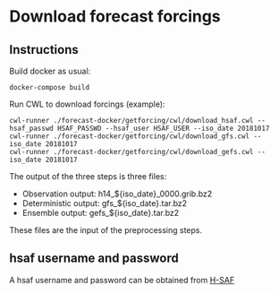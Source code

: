 # Download forecast forcings #

## Instructions ##

Build docker as usual:
```
docker-compose build
```

Run CWL to download forcings (example):
```
cwl-runner ./forecast-docker/getforcing/cwl/download_hsaf.cwl --hsaf_passwd HSAF_PASSWD --hsaf_user HSAF_USER --iso_date 20181017
cwl-runner ./forecast-docker/getforcing/cwl/download_gfs.cwl --iso_date 20181017 
cwl-runner ./forecast-docker/getforcing/cwl/download_gefs.cwl --iso_date 20181017
```
The output of the three steps is three files:
* Observation output: h14_${iso_date}_0000.grib.bz2
* Deterministic output: gfs_${iso_date}.tar.bz2
* Ensemble output: gefs_${iso_date}.tar.bz2

These files are the input of the preprocessing steps.

## hsaf username and password ##

A hsaf username and password can be obtained from [H-SAF](http://hsaf.meteoam.it)
